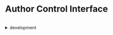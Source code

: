 # Author Control Interface

<br>

<details>
<summary>
   development
  </summary>
<br>

- [ ] Pagination and Indexed search `0h`
- [ ] Image storage `0i`
- [ ] API rate limiting `0j`

</details>
